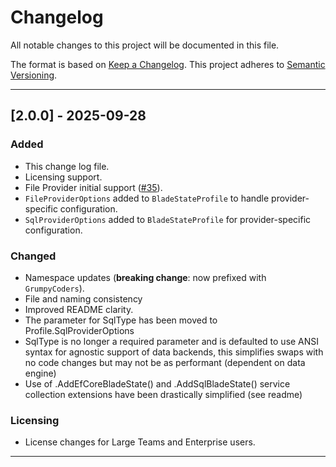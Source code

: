 # Changelog
All notable changes to this project will be documented in this file.

The format is based on [Keep a Changelog](https://keepachangelog.com/en/1.1.0/).
This project adheres to [Semantic Versioning](https://semver.org/spec/v2.0.0.html).

---

## [2.0.0] - 2025-09-28
### Added
- This change log file.
- Licensing support.
- File Provider initial support ([#35](https://github.com/grumpy-coders/BladeState/issues/35)).
- `FileProviderOptions` added to `BladeStateProfile` to handle provider-specific configuration.
- `SqlProviderOptions` added to `BladeStateProfile` for provider-specific configuration.

### Changed
- Namespace updates (**breaking change**: now prefixed with `GrumpyCoders`).
- File and naming consistency
- Improved README clarity.
- The parameter for SqlType has been moved to Profile.SqlProviderOptions
- SqlType is no longer a required parameter and is defaulted to use ANSI syntax for agnostic support of data backends, this simplifies swaps with no code changes but may not be as performant (dependent on data engine)
- Use of .AddEfCoreBladeState() and .AddSqlBladeState() service collection extensions have been drastically simplified (see readme)

### Licensing
- License changes for Large Teams and Enterprise users.

---
